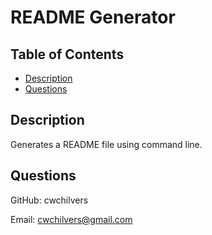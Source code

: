 # README Generator

## Table of Contents
* [Description](#description)
* [Questions](#questions)

## Description
Generates a README file using command line.

## Questions
GitHub: cwchilvers

Email: cwchilvers@gmail.com